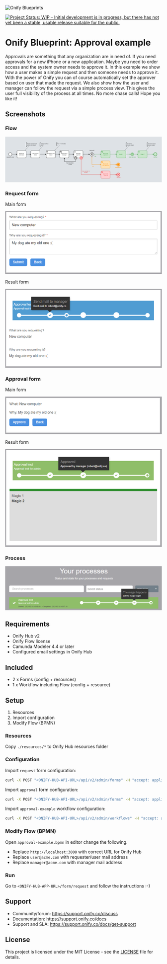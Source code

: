 ![Onify Blueprints](https://files.readme.io/8ba3f14-onify-blueprints-logo.png)

[![Project Status: WIP – Initial development is in progress, but there has not yet been a stable, usable release suitable for the public.](https://www.repostatus.org/badges/latest/wip.svg)](https://www.repostatus.org/#wip)

# Onify Blueprint: Approval example

Approvals are something that any organization are in need of. If you need approvals for a new iPhone or a new application. Maybe you need to order access and the system owner needs to approve it. In this example we show how a user makes a simple request and then someone needs to approve it. With the power of Onify you can of course automatically set the approver based on user that made the request. We also show how the user and manager can follow the request via a simple process view. This gives the user full visibility of the process at all times. No more chase calls! Hope you like it!

## Screenshots

### Flow

![alt text](flow.png "Flow")

### Request form 

Main form

![alt text](form-main-request.png "Request - Main form")

Result form

![alt text](form-result-request.png "Request - Result form")

### Approval form 

Main form

![alt text](form-main-approval.png "Approval - Main form")

Result form

![alt text](form-result-approval.png "Approval - Result form")

### Process

![alt text](process.png "Process")

## Requirements

* Onify Hub v2
* Onify Flow license
* Camunda Modeler 4.4 or later 
* Configured email settings in Onify Hub

## Included

* 2 x Forms (config + resources)
* 1 x Workflow including Flow (config + resource)

## Setup

1. Resources
2. Import configuration
3. Modify Flow (BPMN)

### Resources

Copy `./resources/*` to Onify Hub resources folder 

### Configuration

Import `request` form configuration:

```bash
curl -X POST "<ONIFY-HUB-API-URL>/api/v2/admin/forms" -H "accept: application/json" -H "authorization: <ONIFY-HUB-API-TOKEN>" -H "Content-Type: application/json" -d "@form_request.json
```

Import `approval` form configuration:

```bash
curl -X POST "<ONIFY-HUB-API-URL>/api/v2/admin/forms" -H "accept: application/json" -H "authorization: <ONIFY-HUB-API-TOKEN>" -H "Content-Type: application/json" -d "@form_approval.json
```

Import `approval-example` workflow configuration:

```bash
curl -X POST "<ONIFY-HUB-API-URL>/api/v2/admin/workflows" -H "accept: application/json" -H "authorization: <ONIFY-HUB-API-TOKEN>" -H "Content-Type: application/json" -d "@workflow.json
```

### Modify Flow (BPMN)

Open `approval-example.bpmn` in editor change the following.

* Replace `http://localhost:3000` with correct URL for Onify Hub
* Replace `user@acme.com` with requester/user mail address
* Replace `manager@acme.com` with manager mail address

### Run 

Go to `<ONIFY-HUB-APP-URL>/form/request` and follow the instructions :-)

## Support

* Community/forum: https://support.onify.co/discuss
* Documentation: https://support.onify.co/docs
* Support and SLA: https://support.onify.co/docs/get-support

## License

This project is licensed under the MIT License - see the [LICENSE](LICENSE) file for details.
